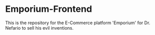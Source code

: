 # Emporium-Frontend
This is the repository for the E-Commerce platform 'Emporium' for Dr. Nefario to sell his evil inventions.
